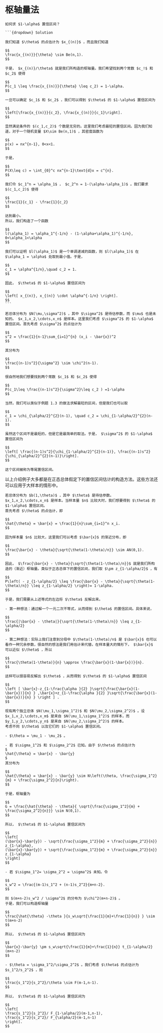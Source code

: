 # 枢轴量法

````{admonition} Question
如何求 $1-\alpha$ 置信区间？

```{dropdown} Solution

我们知道 $\theta$ 的点估计为 $x_{(n)}$ ，而且我们知道

$$
\frac{x_{(n)}}{\theta} \sim Be(n,1).
$$

于是， $x_{(n)}/\theta$ 就是我们所构造的枢轴量。我们希望找到两个常数 $c_!$ 和 $c_2$ 使得

$$
P(c_1 \leq \frac{x_{(n)}}{\theta} \leq c_2) = 1-\alpha.
$$

一旦可以确定 $c_1$ 和 $c_2$ ，我们可以得到 $\theta$ 的 $1-\alpha$ 置信区间为

$$
\left[\frac{x_{(n)}}{c_2}, \frac{x_{(n)}}{c_1}\right].
$$

显然满足条件的 $(c_1,c_2)$ 个数是无穷的。这里我们考虑最短的置信区间。因为我们知道，对于一个随机变量 $X\sim Be(n,1)$ ，其密度函数为

$$
p(x) = nx^{n-1}, 0<x<1.
$$

于是，

$$
P(X\leq c) = \int_{0}^c nx^{n-1}\text{d}x = c^{n}.
$$

我们令 $c_1^n = \alpha_1$ ， $c_2^n = 1-(\alpha-\alpha_1)$ 。我们要求 $(c_1,c_2)$ 使得

$$
\frac{1}{c_1} - \frac{1}{c_2}
$$

达到最小。
所以，我们构造了一个函数

$$
l(\alpha_1) = \alpha_1^{-1/n} - (1-\alpha+\alpha_1)^{-1/n}, 0<\alpha_1<\alpha
$$

我们可以证明 $l(\alpha_1)$ 是一个单调递减的函数，则 $l(\alpha_1)$ 在 $\alpha_1 = \alpha$ 处取到最小值。于是，

$$
c_1 = \alpha^{1/n},\quad c_2 = 1.
$$

因此， $\theta$ 的 $1-\alpha$ 置信区间为

$$
\left[ x_{(n)}, x_{(n)} \cdot \alpha^{-1/n} \right].
$$
```
````

`````{prf:example}
若总体分布为 $N(\mu,\sigma^2)$ ，其中 $\sigma^2$ 是待估参数，而 $\mu$ 也是未知的。 $x_1,x_2,\cdots,x_n$ 是样本。这里我们考虑 $\sigma^2$ 的 $1-\alpha$ 置信区间。首先考虑 $\sigma^2$ 的点估计为

$$
s^2 = \frac{1}{n-1}\sum_{i=1}^{n} (x_i - \bar{x})^2
$$

其分布为

$$
\frac{(n-1)s^2}{\sigma^2} \sim \chi^2(n-1).
$$

很自然地我们想要找到两个常数 $c_1$ 和 $c_2$ 使得

$$
P(c_1\leq \frac{(n-1)s^2}{\sigma^2}\leq c_2 ) =1-\alpha
$$

当然，我们可以类似于例题 1.3 的做法求解最短的区间，但是我们也可以取

$$
c_1 = \chi_{\alpha/2}^{2}(n-1), \quad c_2 = \chi_{1-\alpha/2}^{2}(n-1).
$$

虽然这个区间不是最短的，但是它是最简单的取法。于是， $\sigma^2$ 的 $1-\alpha$ 置信区间为

$$
\left[ \frac{(n-1)s^2}{\chi_{1-\alpha/2}^{2}(n-1)}, \frac{(n-1)s^2}{\chi_{\alpha/2}^{2}(n-1)}\right].
$$

这个区间被称为等尾置信区间。
`````

以上介绍例子大多都是在正态总体假定下的置信区间估计的构造方法。这些方法还可以应用于大样本的情形中。

`````{prf:example}
若总体分布为 $b(1,\theta)$ ，其中 $\theta$ 是待估参数。 $x_1,x_2,\cdots,x_n$ 是样本。当样本量 $n$ 比较大时，我们想要得到 $\theta$ 的 $1-\alpha$ 置信区间。
首先考虑 $\theta$ 的点估计，即

$$
\hat{\theta} = \bar{x} = \frac{1}{n}\sum_{i=1}^n x_i.
$$

因为样本量 $n$ 比较大，这里我们可以考虑 $\bar{x}$ 的渐近分布，即

$$
\frac{\bar{x} - \theta}{\sqrt{\theta(1-\theta)/n}} \sim AN(0,1).
$$

因此， $\frac{\bar{x} - \theta}{\sqrt{\theta(1-\theta)/n}}$ 就是我们所构造的（渐近）枢轴量。类似于正态总体下的置信区间，我们取 $\pm z_{1-\alpha/2}$ ，有

$$
P\left( - z_{1-\alpha/2} \leq \frac{\bar{x} - \theta}{\sqrt{\theta(1-\theta)/n}} \leq z_{1-\alpha/2} \right)= 1-\alpha.
$$

于是，我们需要从上述等式的左边将 $\theta$ 反解出来。

- 第一种想法：通过解一个一元二次不等式，从而得到 $\theta$ 的置信区间。具体来说，

$$
\frac{|\bar{x} - \theta|}{\sqrt{\theta(1-\theta)/n}} \leq z_{1-\alpha/2}
$$

- 第二种想法：实际上我们注意到分母中 $\theta(1-\theta)/n$ 是 $\bar{x}$ 也可以看作一种冗余参数，很自然的想法是我们用估计来代替。在样本量大的情形下， $\bar{x}$ 可以近似 $\theta$ ，所以

$$
\frac{\theta(1-\theta)}{n} \approx \frac{\bar{x}(1-\bar{x})}{n}.
$$

这样可以很容易反解出 $\theta$ ，从而得到 $\theta$ 的 $1-\alpha$ 置信区间

$$
\left [ \bar{x}-z_{1-\frac{\alpha }{2} }\sqrt{\frac{\bar{x}(1-\bar{x})}{n} } ,\bar{x}+z_{1-\frac{\alpha }{2} }\sqrt{\frac{\bar{x}(1-\bar{x})}{n} } \right ] .
$$

`````

`````{prf:example}
现有两个独立总体 $N(\mu_1,\sigma_1^2)$ 和 $N(\mu_2,\sigma_2^2)$ 。设 $x_1,x_2,\cdots,x_m$ 是来自 $N(\mu_1,\sigma_1^2)$ 的样本，而 $y_1,y_2,\cdots,y_n$ 是来自 $N(\mu_2,\sigma_2^2)$ 的样本。
考虑不同 $\theta$ 以及它们的 $1-\alpha$ 置信区间。

- $\theta = \mu_1 - \mu_2$ 。

- 若 $\sigma_1^2$ 和 $\sigma_2^2$ 已知。由于 $\theta$ 的点估计为
$
\hat{\theta} = \bar{x} - \bar{y}
$
其分布为

$$
\hat{\theta} = \bar{x} - \bar{y} \sim N\left(\theta, \frac{\sigma_1^2}{m} + \frac{\sigma_2^2}{n}\right).
$$

于是，枢轴量为

$$
G = \frac{\hat{\theta} - \theta}{ \sqrt{\frac{\sigma_1^2}{m} + \frac{\sigma_2^2}{n}}} \sim N(0,1).
$$

所以， $\theta$ 的 $1-\alpha$ 置信区间为

$$
\left[
(\bar{x}-\bar{y}) - \sqrt{\frac{\sigma_1^2}{m} + \frac{\sigma_2^2}{n}} z_{1-\alpha},
(\bar{x}-\bar{y}) + \sqrt{\frac{\sigma_1^2}{m} + \frac{\sigma_2^2}{n}} z_{1-\alpha}
\right]
$$

- 若 $\sigma_1^2= \sigma_2^2 = \sigma^2$ 未知。令

$$
s_w^2 = \frac{(m-1)s_1^2 + (n-1)s_2^2}{m+n-2}.
$$

则 $(m+n-2)s_w^2 / \sigma^2$ 的分布为 $\chi^2(m+n-2)$ 。
于是，我们可以构造枢轴量

$$
\frac{\hat{\theta} -\theta }{s_w\sqrt{\frac{1}{m}+\frac{1}{n}} } \sim t(m+n-2)
$$

所以， $\theta$ 的 $1-\alpha$ 置信区间为

$$
\bar{x}-\bar{y} \pm s_w\sqrt{\frac{1}{m}+\frac{1}{n}} t_{1-\alpha/2}(m+n-2)
$$

- $\theta = \sigma_1^2/\sigma_2^2$ 。我们考虑 $\theta$ 的点估计为 $s_1^2/s_2^2$ ，则

$$
\frac{s_1^2}{s_2^2}/\theta \sim F(m-1,n-1).
$$

所以， $\theta$ 的 $1-\alpha$ 置信区间为

$$
\left[
\frac{s_1^2}{s_2^2}/ F_{1-\alpha/2}(m-1,n-1),
\frac{s_1^2}{s_2^2}/ F_{\alpha/2}(m-1,n-1)
\right].
$$

`````